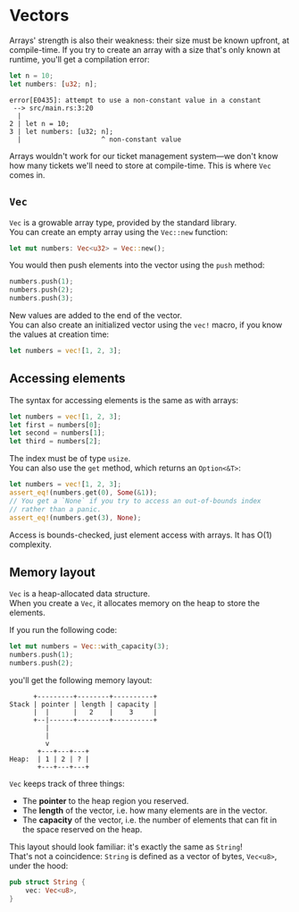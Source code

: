 # Vectors

Arrays' strength is also their weakness: their size must be known upfront, at compile-time.
If you try to create an array with a size that's only known at runtime, you'll get a compilation error:

```rust
let n = 10;
let numbers: [u32; n];
```

```text
error[E0435]: attempt to use a non-constant value in a constant
 --> src/main.rs:3:20
  |
2 | let n = 10;
3 | let numbers: [u32; n];
  |                    ^ non-constant value
```

Arrays wouldn't work for our ticket management system—we don't know how many tickets we'll need to store at compile-time.
This is where `Vec` comes in. 

## `Vec`

`Vec` is a growable array type, provided by the standard library.  
You can create an empty array using the `Vec::new` function:

```rust
let mut numbers: Vec<u32> = Vec::new();
```

You would then push elements into the vector using the `push` method:

```rust
numbers.push(1);
numbers.push(2);
numbers.push(3);
```

New values are added to the end of the vector.  
You can also create an initialized vector using the `vec!` macro, if you know the values at creation time:

```rust
let numbers = vec![1, 2, 3];
```

## Accessing elements

The syntax for accessing elements is the same as with arrays:

```rust
let numbers = vec![1, 2, 3];
let first = numbers[0];
let second = numbers[1];
let third = numbers[2];
```

The index must be of type `usize`.  
You can also use the `get` method, which returns an `Option<&T>`:

```rust
let numbers = vec![1, 2, 3];
assert_eq!(numbers.get(0), Some(&1));
// You get a `None` if you try to access an out-of-bounds index
// rather than a panic.
assert_eq!(numbers.get(3), None);
```

Access is bounds-checked, just element access with arrays. It has O(1) complexity.

## Memory layout

`Vec` is a heap-allocated data structure.  
When you create a `Vec`, it allocates memory on the heap to store the elements.

If you run the following code:

```rust
let mut numbers = Vec::with_capacity(3);
numbers.push(1);
numbers.push(2);
```

you'll get the following memory layout:

```text
      +---------+--------+----------+
Stack | pointer | length | capacity | 
      |  |      |   2    |    3     |
      +--|------+--------+----------+
         |
         |
         v
       +---+---+---+
Heap:  | 1 | 2 | ? |
       +---+---+---+
```

`Vec` keeps track of three things:

- The **pointer** to the heap region you reserved.
- The **length** of the vector, i.e. how many elements are in the vector.
- The **capacity** of the vector, i.e. the number of elements that can fit in the space reserved on the heap.

This layout should look familiar: it's exactly the same as `String`!  
That's not a coincidence: `String` is defined as a vector of bytes, `Vec<u8>`, under the hood:

```rust
pub struct String {
    vec: Vec<u8>,
}
```